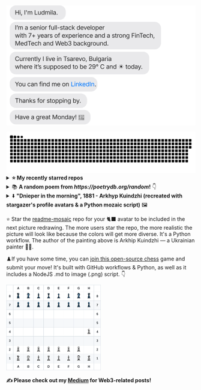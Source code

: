 [![](https://raw.githubusercontent.com/milaabl/milaabl/main/chat.svg)](https://www.linkedin.com/in/ludmila-a-dev/)

<!-- https://github.com/milaabl/milaabl/assets/86361434/c35b0e6f-acf0-435e-920d-b90faa4788ad -->

<img alt="Snake eating my contributions for breakfast🧉" src="https://raw.githubusercontent.com/milaabl/milaabl-readme/preview/github-contribution-grid-snake.svg" />

<details>
<summary>
  <strong>⭐ My recently starred repos </strong>
</summary>
  
<!-- Starred repos start -->
| Name | Url | Stars | Description |
| --- | --- |  --- |  --- |
| Xunzhuo/Xunzhuo|https://github.com/Xunzhuo/Xunzhuo|37|About me|
| zcaceres/interview-prep|https://github.com/zcaceres/interview-prep|1|algos, data structures etc.|
| zcaceres/snoop|https://github.com/zcaceres/snoop|3|Like grep or ack... for the DOM|
| zcaceres/zcaceres|https://github.com/zcaceres/zcaceres|2|Super secret Github profile README thing|
| zcaceres/dotfiles|https://github.com/zcaceres/dotfiles|2|System setup w/dotfiles, tools, and apps automated with Ansible. Forever a WIP.|
| glitch-txs/walletconnect-cafe|https://github.com/glitch-txs/walletconnect-cafe|2|Ethereum-provider implementation with Cafe (global state manager)|
| glitch-txs/metamask-csp-firefox|https://github.com/glitch-txs/metamask-csp-firefox|4|MetaMask is blocked by Firefox when using CSP|
| glitch-txs/next-auth|https://github.com/glitch-txs/next-auth|1|Authentication for the Web.|
| michaelsbradleyjr/nim-notcurses|https://github.com/michaelsbradleyjr/nim-notcurses|26|Nim wrapper for Notcurses: blingful TUIs and character graphics|
| arianXdev/hardhat-jest|https://github.com/arianXdev/hardhat-jest|10|A Hardhat plugin that allows you to use Jest easily!|
| przemek890/Gender_prediction|https://github.com/przemek890/Gender_prediction|4|An application that utilizes camera input to predict a person's gender using a convolutional layer in PyTorch.|
| pieralukasz/pixel-recruitment-task|https://github.com/pieralukasz/pixel-recruitment-task|1|Zadanie rekrutacyjne Pixel Technology|
| SaraRasoulian/oop-solid-patterns|https://github.com/SaraRasoulian/oop-solid-patterns|14|💎  An educational repository for OOP, SOLID and Design Patterns|
| BogdanMFometescu/resume-builder|https://github.com/BogdanMFometescu/resume-builder|13|Django-based web application that allows users to create, update, and export professional resumes.|
| 0xMimir/Advance-CNN-LSTM-Model-for-Cryptocurrency-Forecasting|https://github.com/0xMimir/Advance-CNN-LSTM-Model-for-Cryptocurrency-Forecasting|6|CNN LSTM model used for predicting cryptocurrencies|
| b-hristov/b-hristov|https://github.com/b-hristov/b-hristov|1||
| CloverGit/CloverGit|https://github.com/CloverGit/CloverGit|7||
| TatevKaren/TatevKaren-data-science-portfolio|https://github.com/TatevKaren/TatevKaren-data-science-portfolio|56|Data Science Portfolio of Tatev Karen Aslanyan including Case Studies and Research Projects that I have completed that solve business problems or introduce new products. Case Study papers, codes, and additional resources are all included.|
| PiotrRut/elonmusk-twitter-notifier|https://github.com/PiotrRut/elonmusk-twitter-notifier|61|AI driven e-mail notifier for tweets mentioning stock from Elon Musk 📈|
| Vendicated/Vencord|https://github.com/Vendicated/Vencord|6490|The cutest Discord client mod|
| yeoman/yo|https://github.com/yeoman/yo|3787|CLI tool for running Yeoman generators|
| matter-labs/zksync-era|https://github.com/matter-labs/zksync-era|2834|zkSync era|
| 0age/create2crunch|https://github.com/0age/create2crunch|419|A Rust program for finding salts that create gas-efficient Ethereum addresses via CREATE2.|
| joshstevens19/ethereum-multicall|https://github.com/joshstevens19/ethereum-multicall|332|Ability to call many ethereum constant function calls in 1 JSONRPC request|
| threshold-network/token-dashboard|https://github.com/threshold-network/token-dashboard|21||
| LimeChain/mongoose-immutable-plugin|https://github.com/LimeChain/mongoose-immutable-plugin|2|Mongoose plugin guarding fields from modifications|
| ankitects/anki|https://github.com/ankitects/anki|17096|Anki's shared backend and web components, and the Qt frontend|
| lightningnetwork/lnd|https://github.com/lightningnetwork/lnd|7468|Lightning Network Daemon ⚡️|
| CoNarrative/mongo-immutable|https://github.com/CoNarrative/mongo-immutable|10|Immutable MongoDB.|
| lightningdevkit/rust-lightning|https://github.com/lightningdevkit/rust-lightning|1078|A highly modular Bitcoin Lightning library written in Rust. It's rust-lightning, not Rusty's Lightning!|

<!-- Starred repos end -->

</details>

<details>
  <summary>📚 <strong>A random poem from <em>https://poetrydb.org/random</em>!</strong> 👇 </summary>

<!-- Start poem -->
# 💮 Peter Bell the Third.  by Miching Mallecho, Esq by *Percy Bysshe Shelley*

<p>
    Is it a party in a parlour,<br/>Crammed just as they on earth were crammed,<br/>Some sipping punch--some sipping tea;<br/>But, as you by their faces see,<br/>All silent, and all--damned!<br/>"Peter Bell", by W. WORDSWORTH.<br/><br/>OPHELIA.--What means this, my lord?<br/>HAMLET.--Marry, this is Miching Mallecho; it means mischief.<br/>SHAKESPEARE.<br/><br/>MICHING MALLECHO.<br/><br/>PROLOGUE.<br/><br/>Peter Bells, one, two and three,<br/>O'er the wide world wandering be.--<br/>First, the antenatal Peter,<br/>Wrapped in weeds of the same metre,<br/>The so-long-predestined raiment<br/>Clothed in which to walk his way meant<br/>The second Peter; whose ambition<br/>Is to link the proposition,<br/>As the mean of two extremes--<br/>(This was learned from Aldric's themes)<br/>Shielding from the guilt of schism<br/>The orthodoxal syllogism;<br/>The First Peter--he who was<br/>Like the shadow in the glass<br/>Of the second, yet unripe,<br/>His substantial antitype.--<br/><br/>Then came Peter Bell the Second,<br/>Who henceforward must be reckoned<br/>The body of a double soul,<br/>And that portion of the whole<br/>Without which the rest would seem<br/>Ends of a disjointed dream.--<br/>And the Third is he who has<br/>O'er the grave been forced to pass<br/>To the other side, which is,--<br/>Go and try else,--just like this.<br/><br/>Peter Bell the First was Peter<br/>Smugger, milder, softer, neater,<br/>Like the soul before it is<br/>Born from THAT world into THIS.<br/>The next Peter Bell was he,<br/>Predevote, like you and me,<br/>To good or evil as may come;<br/>His was the severer doom,--<br/>For he was an evil Cotter,<br/>And a polygamic Potter.<br/>And the last is Peter Bell,<br/>Damned since our first parents fell,<br/>Damned eternally to Hell--<br/>Surely he deserves it well!<br/><br/>PART 1.<br/><br/>DEATH.<br/><br/>And Peter Bell, when he had been<br/>With fresh-imported Hell-fire warmed,<br/>Grew serious--from his dress and mien<br/>'Twas very plainly to be seen<br/>Peter was quite reformed.<br/><br/>His eyes turned up, his mouth turned down;<br/>His accent caught a nasal twang;<br/>He oiled his hair; there might be heard<br/>The grace of God in every word<br/>Which Peter said or sang.<br/><br/>But Peter now grew old, and had<br/>An ill no doctor could unravel:<br/>His torments almost drove him mad;--<br/>Some said it was a fever bad--<br/>Some swore it was the gravel.<br/><br/>His holy friends then came about,<br/>And with long preaching and persuasion<br/>Convinced the patient that, without<br/>The smallest shadow of a doubt,<br/>He was predestined to damnation.<br/><br/>They said--'Thy name is Peter Bell;<br/>Thy skin is of a brimstone hue;<br/>Alive or dead--ay, sick or well--<br/>The one God made to rhyme with hell;<br/>The other, I think, rhymes with you.<br/><br/>Then Peter set up such a yell!--<br/>The nurse, who with some water gruel<br/>Was climbing up the stairs, as well<br/>As her old legs could climb them--fell,<br/>And broke them both--the fall was cruel.<br/><br/>The Parson from the casement lept<br/>Into the lake of Windermere--<br/>And many an eel--though no adept<br/>In God's right reason for it--kept<br/>Gnawing his kidneys half a year.<br/><br/>And all the rest rushed through the door<br/>And tumbled over one another,<br/>And broke their skulls.--Upon the floor<br/>Meanwhile sat Peter Bell, and swore,<br/>And cursed his father and his mother;<br/><br/>And raved of God, and sin, and death,<br/>Blaspheming like an infidel;<br/>And said, that with his clenched teeth<br/>He'd seize the earth from underneath,<br/>And drag it with him down to hell.<br/><br/>As he was speaking came a spasm,<br/>And wrenched his gnashing teeth asunder;<br/>Like one who sees a strange phantasm<br/>He lay,--there was a silent chasm<br/>Between his upper jaw and under.<br/><br/>And yellow death lay on his face;<br/>And a fixed smile that was not human<br/>Told, as I understand the case,<br/>That he was gone to the wrong place:--<br/>I heard all this from the old woman.<br/><br/>Then there came down from Langdale Pike<br/>A cloud, with lightning, wind and hail;<br/>It swept over the mountains like<br/>An ocean,--and I heard it strike<br/>The woods and crags of Grasmere vale.<br/><br/>And I saw the black storm come<br/>Nearer, minute after minute;<br/>Its thunder made the cataracts dumb;<br/>With hiss, and clash, and hollow hum,<br/>It neared as if the Devil was in it.<br/><br/>The Devil WAS in it:--he had bought<br/>Peter for half-a-crown; and when<br/>The storm which bore him vanished, nought<br/>That in the house that storm had caught<br/>Was ever seen again.<br/><br/>The gaping neighbours came next day--<br/>They found all vanished from the shore:<br/>The Bible, whence he used to pray,<br/>Half scorched under a hen-coop lay;<br/>Smashed glass--and nothing more!<br/><br/>PART 2.<br/><br/>THE DEVIL.<br/><br/>The Devil, I safely can aver,<br/>Has neither hoof, nor tail, nor sting;<br/>Nor is he, as some sages swear,<br/>A spirit, neither here nor there,<br/>In nothing--yet in everything.<br/><br/>He is--what we are; for sometimes<br/>The Devil is a gentleman;<br/>At others a bard bartering rhymes<br/>For sack; a statesman spinning crimes;<br/>A swindler, living as he can;<br/><br/>A thief, who cometh in the night,<br/>With whole boots and net pantaloons,<br/>Like some one whom it were not right<br/>To mention;--or the luckless wight<br/>From whom he steals nine silver spoons.<br/><br/>But in this case he did appear<br/>Like a slop-merchant from Wapping,<br/>And with smug face, and eye severe,<br/>On every side did perk and peer<br/>Till he saw Peter dead or napping.<br/><br/>He had on an upper Benjamin<br/>(For he was of the driving schism)<br/>In the which he wrapped his skin<br/>From the storm he travelled in,<br/>For fear of rheumatism.<br/><br/>He called the ghost out of the corse;--<br/>It was exceedingly like Peter,--<br/>Only its voice was hollow and hoarse--<br/>It had a queerish look of course--<br/>Its dress too was a little neater.<br/><br/>The Devil knew not his name and lot;<br/>Peter knew not that he was Bell:<br/>Each had an upper stream of thought,<br/>Which made all seem as it was not;<br/>Fitting itself to all things well.<br/><br/>Peter thought he had parents dear,<br/>Brothers, sisters, cousins, cronies,<br/>In the fens of Lincolnshire;<br/>He perhaps had found them there<br/>Had he gone and boldly shown his<br/><br/>Solemn phiz in his own village;<br/>Where he thought oft when a boy<br/>He'd clomb the orchard walls to pillage<br/>The produce of his neighbour's tillage,<br/>With marvellous pride and joy.<br/><br/>And the Devil thought he had,<br/>'Mid the misery and confusion<br/>Of an unjust war, just made<br/>A fortune by the gainful trade<br/>Of giving soldiers rations bad--<br/>The world is full of strange delusion--<br/><br/>That he had a mansion planned<br/>In a square like Grosvenor Square,<br/>That he was aping fashion, and<br/>That he now came to Westmoreland<br/>To see what was romantic there.<br/><br/>And all this, though quite ideal,--<br/>Ready at a breath to vanish,--<br/>Was a state not more unreal<br/>Than the peace he could not feel,<br/>Or the care he could not banish.<br/><br/>After a little conversation,<br/>The Devil told Peter, if he chose,<br/>He'd bring him to the world of fashion<br/>By giving him a situation<br/>In his own service--and new clothes.<br/><br/>And Peter bowed, quite pleased and proud,<br/>And after waiting some few days<br/>For a new livery--dirty yellow<br/>Turned up with black--the wretched fellow<br/>Was bowled to Hell in the Devil's chaise.<br/><br/>PART 3.<br/><br/>HELL.<br/><br/>Hell is a city much like London--<br/>A populous and a smoky city;<br/>There are all sorts of people undone,<br/>And there is little or no fun done;<br/>Small justice shown, and still less pity.<br/><br/>There is a Castles, and a Canning,<br/>A Cobbett, and a Castlereagh;<br/>All sorts of caitiff corpses planning<br/>All sorts of cozening for trepanning<br/>Corpses less corrupt than they.<br/><br/>There is a , who has lost<br/>His wits, or sold them, none knows which;<br/>He walks about a double ghost,<br/>And though as thin as Fraud almost--<br/>Ever grows more grim and rich.<br/><br/>There is a Chancery Court; a King;<br/>A manufacturing mob; a set<br/>Of thieves who by themselves are sent<br/>Similar thieves to represent;<br/>An army; and a public debt.<br/><br/>Which last is a scheme of paper money,<br/>And means--being interpreted--<br/>'Bees, keep your wax--give us the honey,<br/>And we will plant, while skies are sunny,<br/>Flowers, which in winter serve instead.'<br/><br/>There is a great talk of revolution--<br/>And a great chance of despotism--<br/>German soldiers--camps--confusion--<br/>Tumults--lotteries--rage--delusion--<br/>Gin--suicide--and methodism;<br/><br/>Taxes too, on wine and bread,<br/>And meat, and beer, and tea, and cheese,<br/>From which those patriots pure are fed,<br/>Who gorge before they reel to bed<br/>The tenfold essence of all these.<br/><br/>There are mincing women, mewing,<br/>(Like cats, who amant misere,)<br/>Of their own virtue, and pursuing<br/>Their gentler sisters to that ruin,<br/>Without which--what were chastity?(2)<br/><br/>Lawyers--judges--old hobnobbers<br/>Are there--bailiffs--chancellors--<br/>Bishops--great and little robbers--<br/>Rhymesters--pamphleteers--stock-jobbers--<br/>Men of glory in the wars,--<br/><br/>Things whose trade is, over ladies<br/>To lean, and flirt, and stare, and simper,<br/>Till all that is divine in woman<br/>Grows cruel, courteous, smooth, inhuman,<br/>Crucified 'twixt a smile and whimper.<br/><br/>Thrusting, toiling, wailing, moiling,<br/>Frowning, preaching--such a riot!<br/>Each with never-ceasing labour,<br/>Whilst he thinks he cheats his neighbour,<br/>Cheating his own heart of quiet.<br/><br/>And all these meet at levees;--<br/>Dinners convivial and political;--<br/>Suppers of epic poets;--teas,<br/>Where small talk dies in agonies;--<br/>Breakfasts professional and critical;<br/><br/>Lunches and snacks so aldermanic<br/>That one would furnish forth ten dinners,<br/>Where reigns a Cretan-tongued panic,<br/>Lest news Russ, Dutch, or Alemannic<br/>Should make some losers, and some winners--<br/><br/>At conversazioni--balls--<br/>Conventicles--and drawing-rooms--<br/>Courts of law--committees--calls<br/>Of a morning--clubs--book-stalls--<br/>Churches--masquerades--and tombs.<br/><br/>And this is Hell--and in this smother<br/>All are damnable and damned;<br/>Each one damning, damns the other;<br/>They are damned by one another,<br/>By none other are they damned.<br/><br/>'Tis a lie to say, 'God damns'! (1)<br/>Where was Heaven's Attorney General<br/>When they first gave out such flams?<br/>Let there be an end of shams,<br/>They are mines of poisonous mineral.<br/><br/>Statesmen damn themselves to be<br/>Cursed; and lawyers damn their souls<br/>To the auction of a fee;<br/>Churchmen damn themselves to see<br/>God's sweet love in burning coals.<br/><br/>The rich are damned, beyond all cure,<br/>To taunt, and starve, and trample on<br/>The weak and wretched; and the poor<br/>Damn their broken hearts to endure<br/>Stripe on stripe, with groan on groan.<br/><br/>Sometimes the poor are damned indeed<br/>To take,--not means for being blessed,--<br/>But Cobbett's snuff, revenge; that weed<br/>From which the worms that it doth feed<br/>Squeeze less than they before possessed.<br/><br/>And some few, like we know who,<br/>Damned--but God alone knows why--<br/>To believe their minds are given<br/>To make this ugly Hell a Heaven;<br/>In which faith they live and die.<br/><br/>Thus, as in a town, plague-stricken,<br/>Each man be he sound or no<br/>Must indifferently sicken;<br/>As when day begins to thicken,<br/>None knows a pigeon from a crow,--<br/><br/>So good and bad, sane and mad,<br/>The oppressor and the oppressed;<br/>Those who weep to see what others<br/>Smile to inflict upon their brothers;<br/>Lovers, haters, worst and best;<br/><br/>All are damned--they breathe an air,<br/>Thick, infected, joy-dispelling:<br/>Each pursues what seems most fair,<br/>Mining like moles, through mind, and there<br/>Scoop palace-caverns vast, where Care<br/>In throned state is ever dwelling.<br/><br/>PART 4.<br/><br/>SIN.<br/><br/>Lo. Peter in Hell's Grosvenor Square,<br/>A footman in the Devil's service!<br/>And the misjudging world would swear<br/>That every man in service there<br/>To virtue would prefer vice.<br/><br/>But Peter, though now damned, was not<br/>What Peter was before damnation.<br/>Men oftentimes prepare a lot<br/>Which ere it finds them, is not what<br/>Suits with their genuine station.<br/><br/>All things that Peter saw and felt<br/>Had a peculiar aspect to him;<br/>And when they came within the belt<br/>Of his own nature, seemed to melt,<br/>Like cloud to cloud, into him.<br/><br/>And so the outward world uniting<br/>To that within him, he became<br/>Considerably uninviting<br/>To those who, meditation slighting,<br/>Were moulded in a different frame.<br/><br/>And he scorned them, and they scorned him;<br/>And he scorned all they did; and they<br/>Did all that men of their own trim<br/>Are wont to do to please their whim,<br/>Drinking, lying, swearing, play.<br/><br/>Such were his fellow-servants; thus<br/>His virtue, like our own, was built<br/>Too much on that indignant fuss<br/>Hypocrite Pride stirs up in us<br/>To bully one another's guilt.<br/><br/>He had a mind which was somehow<br/>At once circumference and centre<br/>Of all he might or feel or know;<br/>Nothing went ever out, although<br/>Something did ever enter.<br/><br/>He had as much imagination<br/>As a pint-pot;--he never could<br/>Fancy another situation,<br/>From which to dart his contemplation,<br/>Than that wherein he stood.<br/><br/>Yet his was individual mind,<br/>And new created all he saw<br/>In a new manner, and refined<br/>Those new creations, and combined<br/>Them, by a master-spirit's law.<br/><br/>Thus--though unimaginative--<br/>An apprehension clear, intense,<br/>Of his mind's work, had made alive<br/>The things it wrought on; I believe<br/>Wakening a sort of thought in sense.<br/><br/>But from the first 'twas Peter's drift<br/>To be a kind of moral eunuch,<br/>He touched the hem of Nature's shift,<br/>Felt faint--and never dared uplift<br/>The closest, all-concealing tunic.<br/><br/>She laughed the while, with an arch smile,<br/>And kissed him with a sister's kiss,<br/>And said--My best Diogenes,<br/>I love you well--but, if you please,<br/>Tempt not again my deepest bliss.<br/><br/>''Tis you are cold--for I, not coy,<br/>Yield love for love, frank, warm, and true;<br/>And Burns, a Scottish peasant boy--<br/>His errors prove it--knew my joy<br/>More, learned friend, than you.<br/><br/>'Boeca bacciata non perde ventura,<br/>Anzi rinnuova come fa la luna:--<br/>So thought Boccaccio, whose sweet words might cure a<br/>Male prude, like you, from what you now endure, a<br/>Low-tide in soul, like a stagnant laguna.<br/><br/>Then Peter rubbed his eyes severe.<br/>And smoothed his spacious forehead down<br/>With his broad palm;--'twixt love and fear,<br/>He looked, as he no doubt felt, queer,<br/>And in his dream sate down.<br/><br/>The Devil was no uncommon creature;<br/>A leaden-witted thief--just huddled<br/>Out of the dross and scum of nature;<br/>A toad-like lump of limb and feature,<br/>With mind, and heart, and fancy muddled.<br/><br/>He was that heavy, dull, cold thing,<br/>The spirit of evil well may be:<br/>A drone too base to have a sting;<br/>Who gluts, and grimes his lazy wing,<br/>And calls lust, luxury.<br/><br/>Now he was quite the kind of wight<br/>Round whom collect, at a fixed aera,<br/>Venison, turtle, hock, and claret,--<br/>Good cheer--and those who come to share it--<br/>And best East Indian madeira!<br/><br/>It was his fancy to invite<br/>Men of science, wit, and learning,<br/>Who came to lend each other light;<br/>He proudly thought that his gold's might<br/>Had set those spirits burning.<br/><br/>And men of learning, science, wit,<br/>Considered him as you and I<br/>Think of some rotten tree, and sit<br/>Lounging and dining under it,<br/>Exposed to the wide sky.<br/><br/>And all the while with loose fat smile,<br/>The willing wretch sat winking there,<br/>Believing 'twas his power that made<br/>That jovial scene--and that all paid<br/>Homage to his unnoticed chair.<br/><br/>Though to be sure this place was Hell;<br/>He was the Devil--and all they--<br/>What though the claret circled well,<br/>And wit, like ocean, rose and fell?--<br/>Were damned eternally.<br/><br/>PART 5.<br/><br/>GRACE.<br/><br/>Among the guests who often stayed<br/>Till the Devil's petits-soupers,<br/>A man there came, fair as a maid,<br/>And Peter noted what he said,<br/>Standing behind his master's chair.<br/><br/>He was a mighty poet--and<br/>A subtle-souled psychologist;<br/>All things he seemed to understand,<br/>Of old or new--of sea or land--<br/>But his own mind--which was a mist.<br/><br/>This was a man who might have turned<br/>Hell into Heaven--and so in gladness<br/>A Heaven unto himself have earned;<br/>But he in shadows undiscerned<br/>Trusted.--and damned himself to madness.<br/><br/>He spoke of poetry, and how<br/>'Divine it was--a light--a love--<br/>A spirit which like wind doth blow<br/>As it listeth, to and fro;<br/>A dew rained down from God above;<br/><br/>'A power which comes and goes like dream,<br/>And which none can ever trace--<br/>Heaven's light on earth--Truth's brightest beam.'<br/>And when he ceased there lay the gleam<br/>Of those words upon his face.<br/><br/>Now Peter, when he heard such talk,<br/>Would, heedless of a broken pate,<br/>Stand like a man asleep, or balk<br/>Some wishing guest of knife or fork,<br/>Or drop and break his master's plate.<br/><br/>At night he oft would start and wake<br/>Like a lover, and began<br/>In a wild measure songs to make<br/>On moor, and glen, and rocky lake,<br/>And on the heart of man--<br/><br/>And on the universal sky--<br/>And the wide earth's bosom green,--<br/>And the sweet, strange mystery<br/>Of what beyond these things may lie,<br/>And yet remain unseen.<br/><br/>For in his thought he visited<br/>The spots in which, ere dead and damned,<br/>He his wayward life had led;<br/>Yet knew not whence the thoughts were fed<br/>Which thus his fancy crammed.<br/><br/>And these obscure remembrances<br/>Stirred such harmony in Peter,<br/>That, whensoever he should please,<br/>He could speak of rocks and trees<br/>In poetic metre.<br/><br/>For though it was without a sense<br/>Of memory, yet he remembered well<br/>Many a ditch and quick-set fence;<br/>Of lakes he had intelligence,<br/>He knew something of heath and fell.<br/><br/>He had also dim recollections<br/>Of pedlars tramping on their rounds;<br/>Milk-pans and pails; and odd collections<br/>Of saws, and proverbs; and reflections<br/>Old parsons make in burying-grounds.<br/><br/>But Peter's verse was clear, and came<br/>Announcing from the frozen hearth<br/>Of a cold age, that none might tame<br/>The soul of that diviner flame<br/>It augured to the Earth:<br/><br/>Like gentle rains, on the dry plains,<br/>Making that green which late was gray,<br/>Or like the sudden moon, that stains<br/>Some gloomy chamber's window-panes<br/>With a broad light like day.<br/><br/>For language was in Peter's hand<br/>Like clay while he was yet a potter;<br/>And he made songs for all the land,<br/>Sweet both to feel and understand,<br/>As pipkins late to mountain Cotter.<br/><br/>And Mr. --, the bookseller,<br/>Gave twenty pounds for some;--then scorning<br/>A footman's yellow coat to wear,<br/>Peter, too proud of heart, I fear,<br/>Instantly gave the Devil warning.<br/><br/>Whereat the Devil took offence,<br/>And swore in his soul a great oath then,<br/>'That for his damned impertinence<br/>He'd bring him to a proper sense<br/>Of what was due to gentlemen!'<br/><br/>PART 6.<br/><br/>DAMNATION.<br/><br/>'O that mine enemy had written<br/>A book!'--cried Job:--a fearful curse,<br/>If to the Arab, as the Briton,<br/>'Twas galling to be critic-bitten:--<br/>The Devil to Peter wished no worse.<br/><br/>When Peter's next new book found vent,<br/>The Devil to all the first Reviews<br/>A copy of it slyly sent,<br/>With five-pound note as compliment,<br/>And this short notice--'Pray abuse.'<br/><br/>Then seriatim, month and quarter,<br/>Appeared such mad tirades.--One said--<br/>'Peter seduced Mrs. Foy's daughter,<br/>Then drowned the mother in Ullswater,<br/>The last thing as he went to bed.'<br/><br/>Another--'Let him shave his head!<br/>Where's Dr. Willis?--Or is he joking?<br/>What does the rascal mean or hope,<br/>No longer imitating Pope,<br/>In that barbarian Shakespeare poking?'<br/><br/>One more, 'Is incest not enough?<br/>And must there be adultery too?<br/>Grace after meat? Miscreant and Liar!<br/>Thief! Blackguard! Scoundrel! Fool! hell-fire<br/>Is twenty times too good for you.<br/><br/>'By that last book of yours WE think<br/>You've double damned yourself to scorn;<br/>We warned you whilst yet on the brink<br/>You stood. From your black name will shrink<br/>The babe that is unborn.'<br/><br/>All these Reviews the Devil made<br/>Up in a parcel, which he had<br/>Safely to Peter's house conveyed.<br/>For carriage, tenpence Peter paid--<br/>Untied them--read them--went half mad.<br/><br/>'What!' cried he, 'this is my reward<br/>For nights of thought, and days, of toil?<br/>Do poets, but to be abhorred<br/>By men of whom they never heard,<br/>Consume their spirits' oil?<br/><br/>'What have I done to them?--and who<br/>IS Mrs. Foy? 'Tis very cruel<br/>To speak of me and Betty so!<br/>Adultery! God defend me! Oh!<br/>I've half a mind to fight a duel.<br/><br/>'Or,' cried he, a grave look collecting,<br/>'Is it my genius, like the moon,<br/>Sets those who stand her face inspecting,<br/>That face within their brain reflecting,<br/>Like a crazed bell-chime, out of tune?'<br/><br/>For Peter did not know the town,<br/>But thought, as country readers do,<br/>For half a guinea or a crown,<br/>He bought oblivion or renown<br/>From God's own voice (1) in a review.<br/><br/>All Peter did on this occasion<br/>Was, writing some sad stuff in prose.<br/>It is a dangerous invasion<br/>When poets criticize; their station<br/>Is to delight, not pose.<br/><br/>The Devil then sent to Leipsic fair<br/>For Born's translation of Kant's book;<br/>A world of words, tail foremost, where<br/>Right--wrong--false--true--and foul--and fair<br/>As in a lottery-wheel are shook.<br/><br/>Five thousand crammed octavo pages<br/>Of German psychologics,--he<br/>Who his furor verborum assuages<br/>Thereon, deserves just seven months' wages<br/>More than will e'er be due to me.<br/><br/>I looked on them nine several days,<br/>And then I saw that they were bad;<br/>A friend, too, spoke in their dispraise,--<br/>He never read them;--with amaze<br/>I found Sir William Drummond had.<br/><br/>When the book came, the Devil sent<br/>It to P. Verbovale (2), Esquire,<br/>With a brief note of compliment,<br/>By that night's Carlisle mail. It went,<br/>And set his soul on fire.<br/><br/>Fire, which ex luce praebens fumum,<br/>Made him beyond the bottom see<br/>Of truth's clear well--when I and you, Ma'am,<br/>Go, as we shall do, subter humum,<br/>We may know more than he.<br/><br/>Now Peter ran to seed in soul<br/>Into a walking paradox;<br/>For he was neither part nor whole,<br/>Nor good, nor bad--nor knave nor fool;<br/>--Among the woods and rocks<br/><br/>Furious he rode, where late he ran,<br/>Lashing and spurring his tame hobby;<br/>Turned to a formal puritan,<br/>A solemn and unsexual man,--<br/>He half believed "White Obi".<br/><br/>This steed in vision he would ride,<br/>High trotting over nine-inch bridges,<br/>With Flibbertigibbet, imp of pride,<br/>Mocking and mowing by his side--<br/>A mad-brained goblin for a guide--<br/>Over corn-fields, gates, and hedges.<br/><br/>After these ghastly rides, he came<br/>Home to his heart, and found from thence<br/>Much stolen of its accustomed flame;<br/>His thoughts grew weak, drowsy, and lame<br/>Of their intelligence.<br/><br/>To Peter's view, all seemed one hue;<br/>He was no Whig, he was no Tory;<br/>No Deist and no Christian he;--<br/>He got so subtle, that to be<br/>Nothing, was all his glory.<br/><br/>One single point in his belief<br/>From his organization sprung,<br/>The heart-enrooted faith, the chief<br/>Ear in his doctrines' blighted sheaf,<br/>That 'Happiness is wrong';<br/><br/>So thought Calvin and Dominic;<br/>So think their fierce successors, who<br/>Even now would neither stint nor stick<br/>Our flesh from off our bones to pick,<br/>If they might 'do their do.'<br/><br/>His morals thus were undermined:--<br/>The old Peter--the hard, old Potter--<br/>Was born anew within his mind;<br/>He grew dull, harsh, sly, unrefined,<br/>As when he tramped beside the Otter. (1)<br/><br/>In the death hues of agony<br/>Lambently flashing from a fish,<br/>Now Peter felt amused to see<br/>Shades like a rainbow's rise and flee,<br/>Mixed with a certain hungry wish(2).<br/><br/>So in his Country's dying face<br/>He looked--and, lovely as she lay,<br/>Seeking in vain his last embrace,<br/>Wailing her own abandoned case,<br/>With hardened sneer he turned away:<br/><br/>And coolly to his own soul said;--<br/>'Do you not think that we might make<br/>A poem on her when she's dead:--<br/>Or, no--a thought is in my head--<br/>Her shroud for a new sheet I'll take:<br/><br/>'My wife wants one.--Let who will bury<br/>This mangled corpse! And I and you,<br/>My dearest Soul, will then make merry,<br/>As the Prince Regent did with Sherry,--'<br/>'Ay--and at last desert me too.'<br/><br/>And so his Soul would not be gay,<br/>But moaned within him; like a fawn<br/>Moaning within a cave, it lay<br/>Wounded and wasting, day by day,<br/>Till all its life of life was gone.<br/><br/>As troubled skies stain waters clear,<br/>The storm in Peter's heart and mind<br/>Now made his verses dark and queer:<br/>They were the ghosts of what they were,<br/>Shaking dim grave-clothes in the wind.<br/><br/>For he now raved enormous folly,<br/>Of Baptisms, Sunday-schools, and Graves,<br/>'Twould make George Colman melancholy<br/>To have heard him, like a male Molly,<br/>Chanting those stupid staves.<br/><br/>Yet the Reviews, who heaped abuse<br/>On Peter while he wrote for freedom,<br/>So soon as in his song they spy<br/>The folly which soothes tyranny,<br/>Praise him, for those who feed 'em.<br/><br/>'He was a man, too great to scan;--<br/>A planet lost in truth's keen rays:--<br/>His virtue, awful and prodigious;--<br/>He was the most sublime, religious,<br/>Pure-minded Poet of these days.'<br/><br/>As soon as he read that, cried Peter,<br/>'Eureka! I have found the way<br/>To make a better thing of metre<br/>Than e'er was made by living creature<br/>Up to this blessed day.'<br/><br/>Then Peter wrote odes to the Devil;--<br/>In one of which he meekly said:<br/>'May Carnage and Slaughter,<br/>Thy niece and thy daughter,<br/>May Rapine and Famine,<br/>Thy gorge ever cramming,<br/>Glut thee with living and dead!<br/><br/>'May Death and Damnation,<br/>And Consternation,<br/>Flit up from Hell with pure intent!<br/>Slash them at Manchester,<br/>Glasgow, Leeds, and Chester;<br/>Drench all with blood from Avon to Trent.<br/><br/>'Let thy body-guard yeomen<br/>Hew down babes and women,<br/>And laugh with bold triumph till Heaven be rent!<br/>When Moloch in Jewry<br/>Munched children with fury,<br/>It was thou, Devil, dining with pure intent. (1)<br/><br/>PART 7.<br/><br/>DOUBLE DAMNATION.<br/><br/>The Devil now knew his proper cue.--<br/>Soon as he read the ode, he drove<br/>To his friend Lord MacMurderchouse's,<br/>A man of interest in both houses,<br/>And said:--'For money or for love,<br/><br/>'Pray find some cure or sinecure;<br/>To feed from the superfluous taxes<br/>A friend of ours--a poet--fewer<br/>Have fluttered tamer to the lure<br/>Than he.' His lordship stands and racks his<br/><br/>Stupid brains, while one might count<br/>As many beads as he had boroughs,--<br/>At length replies; from his mean front,<br/>Like one who rubs out an account,<br/>Smoothing away the unmeaning furrows:<br/><br/>'It happens fortunately, dear Sir,<br/>I can. I hope I need require<br/>No pledge from you, that he will stir<br/>In our affairs;--like Oliver.<br/>That he'll be worthy of his hire.'<br/><br/>These words exchanged, the news sent off<br/>To Peter, home the Devil hied,--<br/>Took to his bed; he had no cough,<br/>No doctor,--meat and drink enough.--<br/>Yet that same night he died.<br/><br/>The Devil's corpse was leaded down;<br/>His decent heirs enjoyed his pelf,<br/>Mourning-coaches, many a one,<br/>Followed his hearse along the town:--<br/>Where was the Devil himself?<br/><br/>When Peter heard of his promotion,<br/>His eyes grew like two stars for bliss:<br/>There was a bow of sleek devotion<br/>Engendering in his back; each motion<br/>Seemed a Lord's shoe to kiss.<br/><br/>He hired a house, bought plate, and made<br/>A genteel drive up to his door,<br/>With sifted gravel neatly laid,--<br/>As if defying all who said,<br/>Peter was ever poor.<br/><br/>But a disease soon struck into<br/>The very life and soul of Peter--<br/>He walked about--slept--had the hue<br/>Of health upon his cheeks--and few<br/>Dug better--none a heartier eater.<br/><br/>And yet a strange and horrid curse<br/>Clung upon Peter, night and day;<br/>Month after month the thing grew worse,<br/>And deadlier than in this my verse<br/>I can find strength to say.<br/><br/>Peter was dull--he was at first<br/>Dull--oh, so dull--so very dull!<br/>Whether he talked, wrote, or rehearsed--<br/>Still with this dulness was he cursed--<br/>Dull--beyond all conception--dull.<br/><br/>No one could read his books--no mortal,<br/>But a few natural friends, would hear him;<br/>The parson came not near his portal;<br/>His state was like that of the immortal<br/>Described by Swift--no man could bear him.<br/><br/>His sister, wife, and children yawned,<br/>With a long, slow, and drear ennui,<br/>All human patience far beyond;<br/>Their hopes of Heaven each would have pawned,<br/>Anywhere else to be.<br/><br/>But in his verse, and in his prose,<br/>The essence of his dulness was<br/>Concentred and compressed so close,<br/>'Twould have made Guatimozin doze<br/>On his red gridiron of brass.<br/><br/>A printer's boy, folding those pages,<br/>Fell slumbrously upon one side;<br/>Like those famed Seven who slept three ages.<br/>To wakeful frenzy's vigil--rages,<br/>As opiates, were the same applied.<br/><br/>Even the Reviewers who were hired<br/>To do the work of his reviewing,<br/>With adamantine nerves, grew tired;--<br/>Gaping and torpid they retired,<br/>To dream of what they should be doing.<br/><br/>And worse and worse, the drowsy curse<br/>Yawned in him, till it grew a pest--<br/>A wide contagious atmosphere,<br/>Creeping like cold through all things near;<br/>A power to infect and to infest.<br/><br/>His servant-maids and dogs grew dull;<br/>His kitten, late a sportive elf;<br/>The woods and lakes, so beautiful,<br/>Of dim stupidity were full.<br/>All grew dull as Peter's self.<br/><br/>The earth under his feet--the springs,<br/>Which lived within it a quick life,<br/>The air, the winds of many wings,<br/>That fan it with new murmurings,<br/>Were dead to their harmonious strife.<br/><br/>The birds and beasts within the wood,<br/>The insects, and each creeping thing,<br/>Were now a silent multitude;<br/>Love's work was left unwrought--no brood<br/>Near Peter's house took wing.<br/><br/>And every neighbouring cottager<br/>Stupidly yawned upon the other:<br/>No jackass brayed; no little cur<br/>Cocked up his ears;--no man would stir<br/>To save a dying mother.<br/><br/>Yet all from that charmed district went<br/>But some half-idiot and half-knave,<br/>Who rather than pay any rent,<br/>Would live with marvellous content,<br/>Over his father's grave.<br/><br/>No bailiff dared within that space,<br/>For fear of the dull charm, to enter;<br/>A man would bear upon his face,<br/>For fifteen months in any case,<br/>The yawn of such a venture.<br/><br/>Seven miles above--below--around--<br/>This pest of dulness holds its sway;<br/>A ghastly life without a sound;<br/>To Peter's soul the spell is bound--<br/>How should it ever pass away?
</p>

***
<!-- End poem -->
</details>

<details>
<summary>
  ⬇️ <strong>"Dnieper in the morning", 1881 - Arkhyp Kuindzhi (recreated with stargazer's profile avatars & a Python mozaic script)</strong> 🖼️
</summary>

<img width="49%" src="https://raw.githubusercontent.com/milaabl/readme-mosaic/main/data/input.jpg" alt="Original picture"/>
<img width="49%" src="https://raw.githubusercontent.com/milaabl/readme-mosaic/main/data/output.jpg" alt="Output picture"/>
<img width="70%" src="https://raw.githubusercontent.com/milaabl/readme-mosaic/main/data/output.gif" alt="Output GIF"/>
</details>

⭐ Star the [readme-mosaic](https://github.com/milaabl/readme-mosaic) repo for your 🐈‍⬛ avatar to be included in the next picture redrawing. The more users star the repo, the more realistic the picture will look like because the colors will get more diverse. It's a Python workflow. The author of the painting above is Arkhip Kuindzhi — a Ukrainian painter 💙💛.

♟️If you have some time, you can [join this open-source chess](https://github.com/milaabl/readme-chess) game and submit your move! It's built with GitHub workflows & Python, as well as it includes a NodeJS .md to image (.png) script. 👇

<a href="https://github.com/milaabl/readme-chess/blob/master/README.md"><img src="https://raw.githubusercontent.com/milaabl/readme-chess/master/chess.png" alt="README chess dynamic game preview" width="50%" /></a>

<strong>✍️ Please check out my <a href="https://medium.com/@milaabl2405">Medium</a> for Web3-related posts!</strong>
